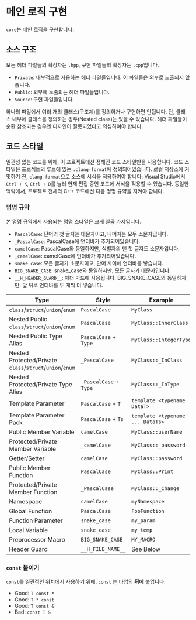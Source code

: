 # 메인 로직 구현

`core`는 메인 로직을 구현합니다.

## 소스 구조

모든 헤더 파일들의 확장자는 `.hpp`, 구현 파일들의 확장자는 `.cpp`입니다.

* `Private`: 내부적으로 사용하는 헤더 파일들입니다. 이 파일들은 외부로 노출되지
             않습니다.
* `Public`: 외부에 노출되는 헤더 파일들입니다.
* `Source`: 구현 파일들입니다.

하나의 파일에서 여러 개의 클래스(구조체)를 정의하거나 구현하면 안됩니다. 단, 클래스
내부에 클래스를 정의하는 경우(Nested class)는 있을 수 있습니다. 헤더 파일들이
순환 참조되는 경우엔 디자인이 잘못되었다고 의심하여야 합니다.

## 코드 스타일

일관성 있는 코드를 위해, 이 프로젝트에선 정해진 코드 스타일만을 사용합니다. 코드
스타일은 프로젝트의 루트에 있는 `.clang-format`에 정의되어있습니다. 로컬 저장소에
커밋하기 전, `clang-format`으로 소스에 서식을 적용하여야 합니다. Visual Studio에서
`Ctrl + K`, `Ctrl + D`를 눌러 현재 편집 중인 코드에 서식을 적용할 수 있습니다. 동일한
맥락에서, 프로젝트 전체의 C++ 코드에선 다음 명명 규약을 지켜야 합니다.

### 명명 규약

본 명명 규약에서 사용되는 명명 스타일은 크게 일곱 가지입니다.

* `PascalCase`: 단어의 첫 글자는 대문자이고, 나머지는 모두 소문자입니다.
* `_PascalCase`: PascalCase에 언더바가 추가되어있습니다.
* `camelCase`: PascalCase와 동일하지만, 식별자의 맨 첫 글자도 소문자입니다.
* `_camelCase`: camelCase에 언더바가 추가되어있습니다.
* `snake_case`: 모든 글자가 소문자이고, 단어 사이에 언더바를 넣습니다.
* `BIG_SNAKE_CASE`: snake_case와 동일하지만, 모든 글자가 대문자입니다.
* `__H_HEADER_GUARD__`: 헤더 가드에 사용됩니다. BIG_SNAKE_CASE와 동일하지만, 앞
                          뒤로 언더바를 두 개씩 더 넣습니다.

| Type | Style | Example |
| --- | --- | --- |
| `class`/`struct`/`union`/`enum` | `PascalCase` | `MyClass` |
| Nested Public `class`/`struct`/`union`/`enum` | `PascalCase` | `MyClass::InnerClass` |
| Nested Public Type Alias | `PascalCase` + `Type` | `MyClass::IntegerType` |
| Nested Protected/Private `class`/`struct`/`union`/`enum` | `_PascalCase` | `MyClass::_InClass` |
| Nested Protected/Private Type Alias | `_PascalCase` + `Type` | `MyClass::_InType` |
| Template Parameter | `PascalCase` + `T` | `template <typename DataT>` |
| Template Parameter Pack | `PascalCase` + `Ts` | `template <typename ... DataTs>` |
| Public Member Variable | `camelCase` | `MyClass::userName` |
| Protected/Private Member Variable | `_camelCase` | `MyClass::_password` |
| Getter/Setter | `camelCase` | `MyClass::password` |
| Public Member Function | `PascalCase` | `MyClass::Print` |
| Protected/Private Member Function | `_PascalCase` | `MyClass::_Change` |
| Namespace | `camelCase` | `myNamespace` |
| Global Function | `PascalCase` | `FooFunction` |
| Function Parameter | `snake_case` | `my_param` |
| Local Variable | `snake_case` | `my_temp` |
| Preprocessor Macro | `BIG_SNAKE_CASE` | `MY_MACRO` |
| Header Guard | `__H_FILE_NAME__` | See Below |

### `const` 붙이기

`const`를 일관적인 위치에서 사용하기 위해, `const` 는 타입의 **뒤에** 붙입니다.

* Good: `T const *`
* Good: `T * const`
* Good: `T const &`
* Bad: `const T &`
